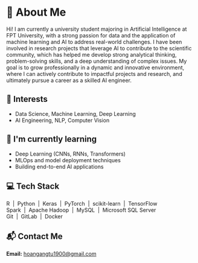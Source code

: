 # 👋 About Me

Hi! I am currently a university student majoring in Artificial Intelligence at FPT University, with a strong passion for data and the application of machine learning and AI to address real-world challenges. I have been involved in research projects that leverage AI to contribute to the scientific community, which has helped me develop strong analytical thinking, problem-solving skills, and a deep understanding of complex issues. My goal is to grow professionally in a dynamic and innovative environment, where I can actively contribute to impactful projects and research, and ultimately pursue a career as a skilled AI engineer.

## 🧠 Interests
- Data Science, Machine Learning, Deep Learning
- AI Engineering, NLP, Computer Vision

## 🌱 I'm currently learning
- Deep Learning (CNNs, RNNs, Transformers)
- MLOps and model deployment techniques
- Building end-to-end AI applications

## 💻 Tech Stack
R &nbsp;|&nbsp; Python &nbsp;|&nbsp; Keras &nbsp;|&nbsp; PyTorch &nbsp;|&nbsp; scikit-learn &nbsp;|&nbsp; TensorFlow  
Spark &nbsp;|&nbsp; Apache Hadoop &nbsp;|&nbsp; MySQL &nbsp;|&nbsp; Microsoft SQL Server  
Git &nbsp;|&nbsp; GitLab &nbsp;|&nbsp; Docker

## 📬 Contact Me

**Email:** hoangangtu1900@gmail.com
